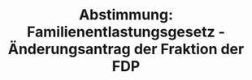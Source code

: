 ---
abstimmung:
  abstimmung: 3
  bundestagssitzung: 86
  legislaturperiode: 19
categories:
- Todo
data:
- title: Abstimmungsergebnis 20190314_3-data.pdf
  url: /res/2021-btw/abstimmungsergebnisse/20190314_3-data.pdf
- title: Abstimmungsergebnis 20190314_3_xls-data.xls
  url: /res/2021-btw/abstimmungsergebnisse/20190314_3_xls-data.xls
- title: Abstimmungsergebnis 20190314_3_xls-datacsv
  url: /res/2021-btw/abstimmungsergebnisse/csv/20190314_3_xls-datacsv
ergebnis:
  afd:
    enthaltung: 3
    gesamt: 91
    ja: 81
    nein: 0
    nichtabgegeben: 7
    ungueltig: 0
  bü90/gr:
    enthaltung: 54
    gesamt: 67
    ja: 0
    nein: 0
    nichtabgegeben: 13
    ungueltig: 0
  cdu/csu:
    enthaltung: 1
    gesamt: 246
    ja: 1
    nein: 224
    nichtabgegeben: 20
    ungueltig: 0
  die linke.:
    enthaltung: 5
    gesamt: 69
    ja: 1
    nein: 51
    nichtabgegeben: 12
    ungueltig: 0
  fdp:
    enthaltung: 0
    gesamt: 80
    ja: 69
    nein: 0
    nichtabgegeben: 11
    ungueltig: 0
  file: 20190314_3_xls-data.xls
  fraktionslos:
    enthaltung: 0
    gesamt: 4
    ja: 3
    nein: 1
    nichtabgegeben: 0
    ungueltig: 0
  spd:
    enthaltung: 0
    gesamt: 152
    ja: 0
    nein: 132
    nichtabgegeben: 20
    ungueltig: 0
layout: abstimmung
links:
- title: Link zu bundestag.de
  url: https://www.bundestag.de/parlament/plenum/abstimmung/abstimmung?id=552
preview: 'Deutscher Bundestag


  86. Sitzung des Deutschen Bundestages

  am Donnerstag, 14. März 2019


  Endgültiges Ergebnis der Namentlichen Abstimmung Nr. 3


  Antrag der Abgeordneten Frank Müller-Rosentritt, Bijan Djir-Sarai, Alexander Graf

  Lambsdorff, weiterer Abgeordneter und der Fraktion der FDP

  Deutsches und europäisches Abstimmungsverhalten in Bezug auf Israel bei den Vereinten

  Nationen neu ausrichten

  Drs. 19/7560'
tags:
- Todo
title: 'Abstimmung: Familienentlastungsgesetz - Änderungsantrag der Fraktion der FDP'
---